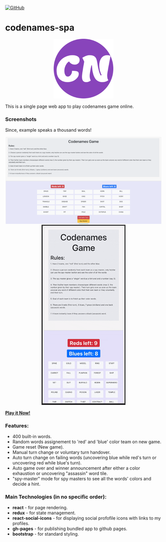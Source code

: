 [![GitHub](https://img.shields.io/github/license/lprakashv/codenames-spa?style=flat-square)](LICENSE)

# codenames-spa
<p align="center"><img src="public/logo192.png/"></p>

This is a single page web app to play codenames game online.

### Screenshots
Since, example speaks a thousand words!

<p align="center">
  <img width="620" src="demos/Webscreenshot.png"/>
  <img width="270" src="demos/Mobscreencapture.gif"/>
</p>

[**Play it Now!**](https://lprakashv.github.io/codenames-spa/)

### Features:
* 400 built-in words.
* Random words assignement to 'red' and 'blue' color team on new game.
* Game reset (New game).
* Manual turn change or voluntary turn handover.
* Auto turn change on failing words (uncovering blue while red's turn or uncovering red while blue's turn).
* Auto game over and winner announcement after either a color exhaustion or uncovering "assassin" word tile.
* "spy-master" mode for spy masters to see all the words' colors and decide a hint.

### Main Technologies (in no specific order):
* **react** - for page rendering.
* **redux** - for state management.
* **react-social-icons** - for displaying social profofile icons with links to my profiles.
* **gh-pages** - for publishing bundled app to github pages.
* **bootstrap** - for standard styling.
